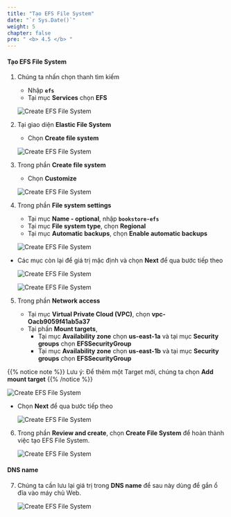 ```yaml
---
title: "Tạo EFS File System"
date: "`r Sys.Date()`"
weight: 5
chapter: false
pre: " <b> 4.5 </b> "
---
```


#### Tạo EFS File System

1. Chúng ta nhấn chọn thanh tìm kiếm

   - Nhập **`efs`**
   - Tại mục **Services** chọn **EFS**

   ![Create EFS File System](/images/4-DeployRDSAndS3/4.5-CreateEFSFileSystem/0001-createefs.png?featherlight=false&width=90pc)

2. Tại giao diện **Elastic File System**

   - Chọn **Create file system**

   ![Create EFS File System](/images/4-DeployRDSAndS3/4.5-CreateEFSFileSystem/0002-createefs.png?featherlight=false&width=90pc)

3. Trong phần **Create file system**

   - Chọn **Customize**

   ![Create EFS File System](/images/4-DeployRDSAndS3/4.5-CreateEFSFileSystem/0003-createefs.png?featherlight=false&width=90pc)

4. Trong phần **File system settings**

   - Tại mục **Name - optional**, nhập **`bookstore-efs`**
   - Tại mục **File system type**, chọn **Regional**
   - Tại mục **Automatic backups**, chọn **Enable automatic backups**

   ![Create EFS File System](/images/4-DeployRDSAndS3/4.5-CreateEFSFileSystem/0004-createefs.png?featherlight=false&width=90pc)

- Các mục còn lại để giá trị mặc định và chọn **Next** để qua bước tiếp theo

  ![Create EFS File System](/images/4-DeployRDSAndS3/4.5-CreateEFSFileSystem/0005-createefs.png?featherlight=false&width=90pc)

  ![Create EFS File System](/images/4-DeployRDSAndS3/4.5-CreateEFSFileSystem/0006-createefs.png?featherlight=false&width=90pc)

5. Trong phần **Network access**

   - Tại mục **Virtual Private Cloud (VPC)**, chọn **vpc-Oacb9059f41ab5a37**
   - Tại phần **Mount targets**,
     - Tại mục **Availability zone** chọn **us-east-1a** và tại mục **Security groups** chọn **EFSSecurityGroup**
     - Tại mục **Availability zone** chọn **us-east-1b** và tại mục **Security groups** chọn **EFSSecurityGroup**

{{% notice note %}}
Lưu ý: Để thêm một Target mới, chúng ta chọn **Add mount target**
{{% /notice %}}

![Create EFS File System](/images/4-DeployRDSAndS3/4.5-CreateEFSFileSystem/0007-createefs.png?featherlight=false&width=90pc)

- Chọn **Next** để qua bước tiếp theo

  ![Create EFS File System](/images/4-DeployRDSAndS3/4.5-CreateEFSFileSystem/0008-createefs.png?featherlight=false&width=90pc)

6. Trong phần **Review and create**, chọn **Create File System** để hoàn thành việc tạo EFS File System.

   ![Create EFS File System](/images/4-DeployRDSAndS3/4.5-CreateEFSFileSystem/0009-createefs.png?featherlight=false&width=90pc)

#### DNS name

7. Chúng ta cần lưu lại giá trị trong **DNS name** để sau này dùng để gắn ổ đĩa vào máy chủ Web.

   ![Create EFS File System](/images/4-DeployRDSAndS3/4.5-CreateEFSFileSystem/0010-createefs.png?featherlight=false&width=90pc)
